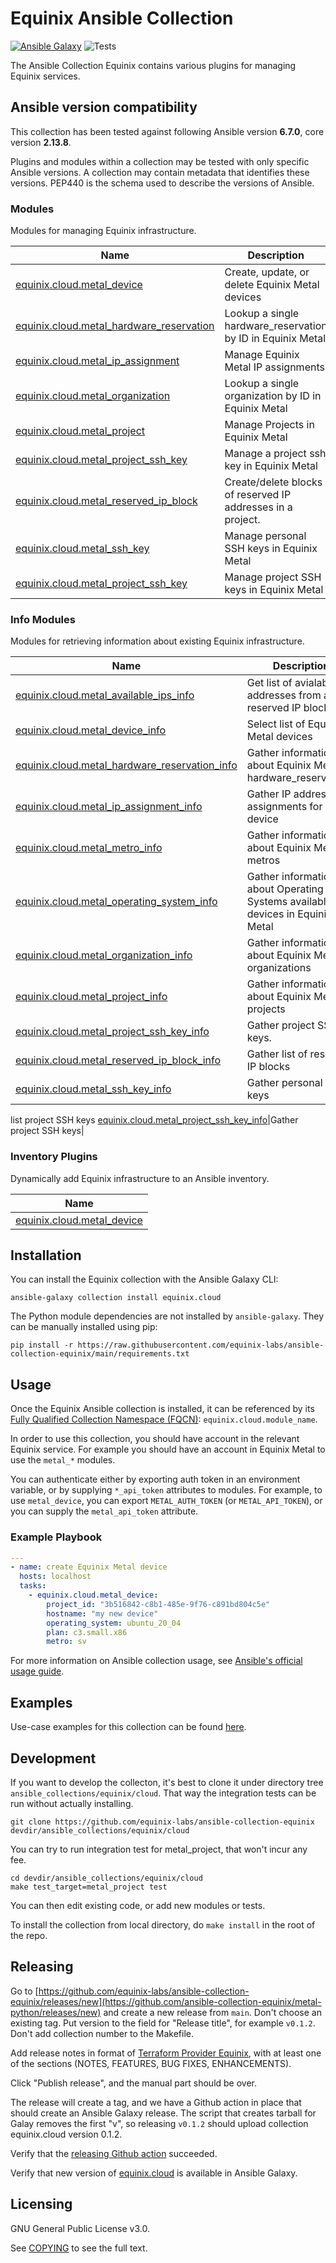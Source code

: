 # Equinix Ansible Collection
[![Ansible Galaxy](https://img.shields.io/badge/galaxy-equinix.cloud-660198.svg?style=flat)](https://galaxy.ansible.com/equinix/cloud/)
![Tests](https://img.shields.io/github/actions/workflow/status/equinix-labs/ansible-collection-equinix/integration-tests.yml?branch=main)

The Ansible Collection Equinix contains various plugins for managing Equinix services.

<!--start requires_ansible-->
## Ansible version compatibility

This collection has been tested against following Ansible version **6.7.0**, core version **2.13.8**.

Plugins and modules within a collection may be tested with only specific Ansible versions.
A collection may contain metadata that identifies these versions.
PEP440 is the schema used to describe the versions of Ansible.
<!--end requires_ansible-->

<!--start collection content-->
### Modules

Modules for managing Equinix infrastructure.

Name | Description |
--- | ------------ |
[equinix.cloud.metal_device](./docs/modules/metal_device.md)|Create, update, or delete Equinix Metal devices|
[equinix.cloud.metal_hardware_reservation](./docs/modules/metal_hardware_reservation.md)|Lookup a single hardware_reservation by ID in Equinix Metal|
[equinix.cloud.metal_ip_assignment](./docs/modules/metal_ip_assignment.md)|Manage Equinix Metal IP assignments|
[equinix.cloud.metal_organization](./docs/modules/metal_organization.md)|Lookup a single organization by ID in Equinix Metal|
[equinix.cloud.metal_project](./docs/modules/metal_project.md)|Manage Projects in Equinix Metal|
[equinix.cloud.metal_project_ssh_key](./docs/modules/metal_project_ssh_key.md)|Manage a project ssh key in Equinix Metal|
[equinix.cloud.metal_reserved_ip_block](./docs/modules/metal_reserved_ip_block.md)|Create/delete blocks of reserved IP addresses in a project.|
[equinix.cloud.metal_ssh_key](./docs/modules/metal_ssh_key.md)|Manage personal SSH keys in Equinix Metal|
[equinix.cloud.metal_project_ssh_key](./docs/modules/metal_project_ssh_key.md)|Manage project SSH keys in Equinix Metal|


### Info Modules

Modules for retrieving information about existing Equinix infrastructure.

Name | Description |
--- | ------------ |
[equinix.cloud.metal_available_ips_info](./docs/modules/metal_available_ips_info.md)|Get list of avialable IP addresses from a reserved IP block|
[equinix.cloud.metal_device_info](./docs/modules/metal_device_info.md)|Select list of Equinix Metal devices|
[equinix.cloud.metal_hardware_reservation_info](./docs/modules/metal_hardware_reservation_info.md)|Gather information about Equinix Metal hardware_reservations|
[equinix.cloud.metal_ip_assignment_info](./docs/modules/metal_ip_assignment_info.md)|Gather IP address assignments for a device|
[equinix.cloud.metal_metro_info](./docs/modules/metal_metro_info.md)|Gather information about Equinix Metal metros|
[equinix.cloud.metal_operating_system_info](./docs/modules/metal_operating_system_info.md)|Gather information about Operating Systems available for devices in Equinix Metal|
[equinix.cloud.metal_organization_info](./docs/modules/metal_organization_info.md)|Gather information about Equinix Metal organizations|
[equinix.cloud.metal_project_info](./docs/modules/metal_project_info.md)|Gather information about Equinix Metal projects|
[equinix.cloud.metal_project_ssh_key_info](./docs/modules/metal_project_ssh_key_info.md)|Gather project SSH keys.|
[equinix.cloud.metal_reserved_ip_block_info](./docs/modules/metal_reserved_ip_block_info.md)|Gather list of reserved IP blocks|
[equinix.cloud.metal_ssh_key_info](./docs/modules/metal_ssh_key_info.md)|Gather personal SSH keys|
list project SSH keys
[equinix.cloud.metal_project_ssh_key_info](./docs/modules/metal_project_ssh_key_info.md)|Gather project SSH keys|


### Inventory Plugins

Dynamically add Equinix infrastructure to an Ansible inventory.

Name |
--- |
[equinix.cloud.metal_device](./docs/inventory/metal_device.rst)|


<!--end collection content-->

## Installation

You can install the Equinix collection with the Ansible Galaxy CLI:

```shell
ansible-galaxy collection install equinix.cloud
```

The Python module dependencies are not installed by `ansible-galaxy`.  They can
be manually installed using pip:

```shell
pip install -r https://raw.githubusercontent.com/equinix-labs/ansible-collection-equinix/main/requirements.txt
```

## Usage
Once the Equinix Ansible collection is installed, it can be referenced by its [Fully Qualified Collection Namespace (FQCN)](https://github.com/ansible-collections/overview#terminology): `equinix.cloud.module_name`.

In order to use this collection, you should have account in the relevant Equinix service. For example you should have an account in Equinix Metal to use the `metal_*` modules.

You can authenticate either by exporting auth token in an environment variable, or by supplying `*_api_token` attributes to modules. For example, to use `metal_device`, you can export `METAL_AUTH_TOKEN` (or `METAL_API_TOKEN`), or you can supply the `metal_api_token` attribute.

### Example Playbook

```yaml
---
- name: create Equinix Metal device
  hosts: localhost
  tasks:
    - equinix.cloud.metal_device:
        project_id: "3b516842-c8b1-485e-9f76-c891bd804c5e"
        hostname: "my new device"
        operating_system: ubuntu_20_04
        plan: c3.small.x86
        metro: sv
```

For more information on Ansible collection usage, see [Ansible's official usage guide](https://docs.ansible.com/ansible/latest/user_guide/collections_using.html).

## Examples

Use-case examples for this collection can be found [here](./examples).

## Development

If you want to develop the collecton, it's best to clone it under directory tree `ansible_collections/equinix/cloud`. That way the integration tests can be run without actually installing.

```
git clone https://github.com/equinix-labs/ansible-collection-equinix devdir/ansible_collections/equinix/cloud
```

You can try to run integration test for metal_project, that won't incur any fee.

```
cd devdir/ansible_collections/equinix/cloud
make test_target=metal_project test
```

You can then edit existing code, or add new modules or tests.

To install the collection from local directory, do `make install` in the root of the repo.



## Releasing

Go to [https://github.com/equinix-labs/ansible-collection-equinix/releases/new](https://github.com/ansible-collection-equinix/metal-python/releases/new) and create a new release from `main`. Don't choose an existing tag. Put version to the field for "Release title", for example `v0.1.2`. Don't add collection number to the Makefile.

Add release notes in format of [Terraform Provider Equinix](https://github.com/equinix/terraform-provider-equinix/releases), with at least one of the sections (NOTES, FEATURES, BUG FIXES, ENHANCEMENTS).

Click "Publish release", and the manual part should be over.

The release will create a tag, and we have a Github action in place that should create an Ansible Galaxy release. The script that creates tarball for Galay removes the first "v", so releasing `v0.1.2` should upload collection equinix.cloud version 0.1.2.

Verify that the [releasing Github action](https://github.com/equinix-labs/ansible-collection-equinix/actions) succeeded.

Verify that new version of [equinix.cloud](https://galaxy.ansible.com/equinix/cloud) is available in Ansible Galaxy.


## Licensing

GNU General Public License v3.0.

See [COPYING](COPYING) to see the full text.